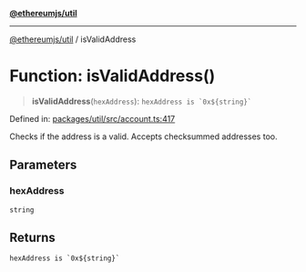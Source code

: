 [**@ethereumjs/util**](../README.md)

***

[@ethereumjs/util](../README.md) / isValidAddress

# Function: isValidAddress()

> **isValidAddress**(`hexAddress`): `` hexAddress is `0x${string}` ``

Defined in: [packages/util/src/account.ts:417](https://github.com/Dargon789/ethereumjs-monorepo/blob/master/packages/util/src/account.ts#L417)

Checks if the address is a valid. Accepts checksummed addresses too.

## Parameters

### hexAddress

`string`

## Returns

`` hexAddress is `0x${string}` ``
